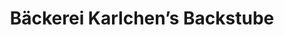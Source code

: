 ---
title: "Bäckerei Karlchen’s Backstube"
url: /detmold/baeckerei-karlchens-backstube/
shop: Bäckerei
---